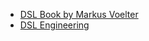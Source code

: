 - [DSL Book by Markus Voelter](http://www.voelter.de/dslbook/markusvoelter-dslengineering-1.0.pdf)
- [DSL Engineering](http://dslbook.org/)